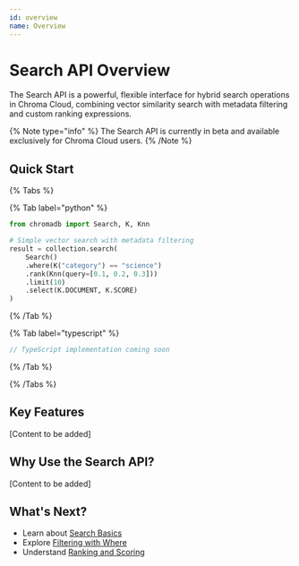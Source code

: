 ```yaml
---
id: overview
name: Overview
---
```


# Search API Overview

The Search API is a powerful, flexible interface for hybrid search operations in Chroma Cloud, combining vector similarity search with metadata filtering and custom ranking expressions.

{% Note type="info" %}
The Search API is currently in beta and available exclusively for Chroma Cloud users.
{% /Note %}

## Quick Start

{% Tabs %}

{% Tab label="python" %}
```python
from chromadb import Search, K, Knn

# Simple vector search with metadata filtering
result = collection.search(
    Search()
    .where(K("category") == "science")
    .rank(Knn(query=[0.1, 0.2, 0.3]))
    .limit(10)
    .select(K.DOCUMENT, K.SCORE)
)
```
{% /Tab %}

{% Tab label="typescript" %}
```typescript
// TypeScript implementation coming soon
```
{% /Tab %}

{% /Tabs %}

## Key Features

[Content to be added]

## Why Use the Search API?

[Content to be added]

## What's Next?

- Learn about [Search Basics](./search-basics)
- Explore [Filtering with Where](./filtering)
- Understand [Ranking and Scoring](./ranking)